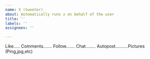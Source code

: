 ```yaml
---
name: X (tweeter)
about: Automatically runs x on behalf of the user
title: ''
labels: ''
assignees: ''

---
```


Like.....
Comments.......
Follow.......
Chat........
Autopost..........Pictures (Ping,jpg,etc)
